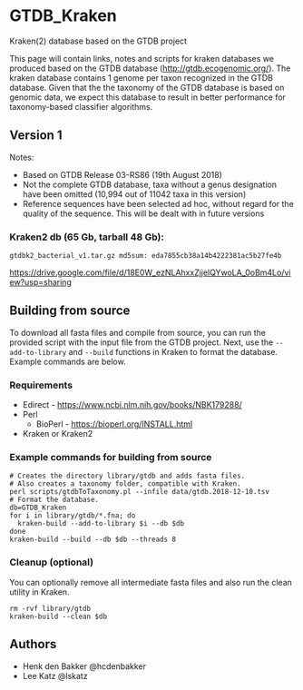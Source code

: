 # GTDB_Kraken
Kraken(2) database based on the GTDB project

This page will contain links, notes and scripts for kraken databases we produced based on the GTDB database (http://gtdb.ecogenomic.org/). The kraken database contains 1 genome per taxon recognized in the GTDB database. Given that the the taxonomy of the GTDB database is based on genomic data, we expect this database to result in better performance for taxonomy-based classifier algorithms.    

## Version 1
Notes:
- Based on GTDB Release 03-RS86 (19th August 2018)
- Not the complete GTDB database, taxa without a genus designation have been omitted (10,994 out of 11042 taxa in this version)
- Reference sequences have been selected ad hoc, without regard for the quality of the sequence. This will be dealt with in future versions  

### Kraken2 db (65 Gb, tarball 48 Gb):

`gtdbk2_bacterial_v1.tar.gz md5sum: eda7855cb38a14b4222381ac5b27fe4b`

https://drive.google.com/file/d/18E0W_ezNLAhxxZjjelQYwoLA_0oBm4Lo/view?usp=sharing

## Building from source

To download all fasta files and compile from source, you can run the provided script with the input file from the GTDB project.  Next, use the `--add-to-library` and `--build` functions in Kraken to format the database.  Example commands are below.

### Requirements

* Edirect - https://www.ncbi.nlm.nih.gov/books/NBK179288/
* Perl
  * BioPerl - https://bioperl.org/INSTALL.html
* Kraken or Kraken2

### Example commands for building from source

    # Creates the directory library/gtdb and adds fasta files.
    # Also creates a taxonomy folder, compatible with Kraken.
    perl scripts/gtdbToTaxonomy.pl --infile data/gtdb.2018-12-10.tsv
    # Format the database.
    db=GTDB_Kraken
    for i in library/gtdb/*.fna; do 
      kraken-build --add-to-library $i --db $db
    done
    kraken-build --build --db $db --threads 8

### Cleanup (optional)

You can optionally remove all intermediate fasta files and also run the clean utility in Kraken.

    rm -rvf library/gtdb
    kraken-build --clean $db

## Authors

* Henk den Bakker @hcdenbakker
* Lee Katz @lskatz
